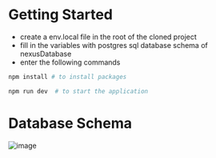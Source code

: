 

# Getting Started

- create a env.local file in the root of the cloned project 
- fill in the variables with postgres sql database schema of nexusDatabase
- enter the following commands
 
```bash
npm install # to install packages

npm run dev  # to start the application

```

# Database Schema 
![image](https://github.com/Nexus-2023/nexus-database/assets/42178214/2a50864c-f8d1-4c75-bf59-123b2a93529f)
